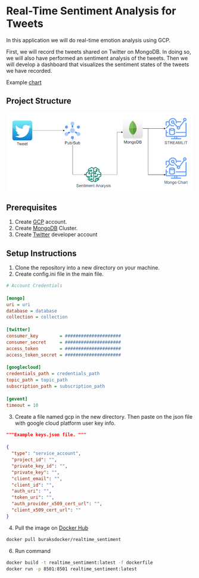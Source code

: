 # Real-Time Sentiment Analysis for Tweets

In this application we will do real-time emotion analysis using GCP. 

First, we will record the tweets shared on Twitter on MongoDB. In doing so, we will also have performed an sentiment analysis of the tweets. Then we will develop a dashboard that visualizes the sentiment states of the tweets we have recorded.

Example [chart](https://charts.mongodb.com/charts-project-0-dfwtt/public/dashboards/82a2a4fc-754e-4a37-a604-be401aa4e938)

## Project Structure

![Project Structure](img/flowchart.png)
## Prerequisites
1. Create [GCP](https://cloud.google.com) account.
2. Create [MongoDB](https://www.mongodb.com/) Cluster. 
3. Create [Twitter](https://developer.twitter.com/en) developer account


## Setup Instructions

1. Clone the repository into a new directory on your machine.
2. Create config.ini file in the main file.
```ini
# Account Credentials

[mongo]
uri = uri
database = database
collection = collection

[twitter]
consumer_key        = #####################
consumer_secret     = #####################
access_token        = #####################
access_token_secret = #####################

[googlecloud]
credentials_path = credentials_path
topic_path = topic_path
subscription_path = subscription_path

[gevent]
timeout = 10
```
3. Create a file named gcp in the new directory. Then paste on the json file with google cloud platform user key info.
```json
"""Example keys.json file. """

{
  "type": "service_account",
  "project_id": "",
  "private_key_id": "",
  "private_key": "",
  "client_email": "",
  "client_id": "",
  "auth_uri": "",
  "token_uri": "",
  "auth_provider_x509_cert_url": "",
  "client_x509_cert_url": ""
}

```
4. Pull the image on [Docker Hub](https://hub.docker.com/repository/docker/buraksdocker/realtime_sentiment)
```sh
docker pull buraksdocker/realtime_sentiment

```
6. Run command

```sh
docker build -t realtime_sentiment:latest -f dockerfile
docker run -p 8501:8501 realtime_sentiment:latest

```




